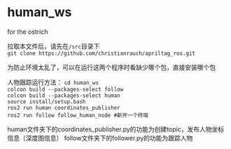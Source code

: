 # human_ws
for the ostrich

拉取本文件后，请先在`/src`目录下<br>
`git clone https://github.com/christianrauch/apriltag_ros.git`

为防止环境太乱了，可以在运行这两个程序时看缺少哪个包，直接安装哪个包

人物跟踪运行方法：
`cd human_ws`<br>
`colcon build --packages-select follow`<br>
`colcon build --packages-select human`<br>
`source install/setup.bash`<br>
`ros2 run human coordinates_publisher`<br>
`ros2 run follow follow_human_node #新开一个终端`<br>

human文件夹下的coordinates_publisher.py的功能为创建topic，发布人物坐标信息（深度图信息）
follow文件夹下的follower.py的功能为跟踪人物